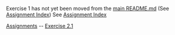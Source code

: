 Exercise 1 has not yet been moved from the [main README.md](../README.md) (See [Assignment Index](./README.md)) See [Assignment Index](./README.md)

[Assignments](./README.md) -- [Exercise 2.1](./Exercise_2_1.md)